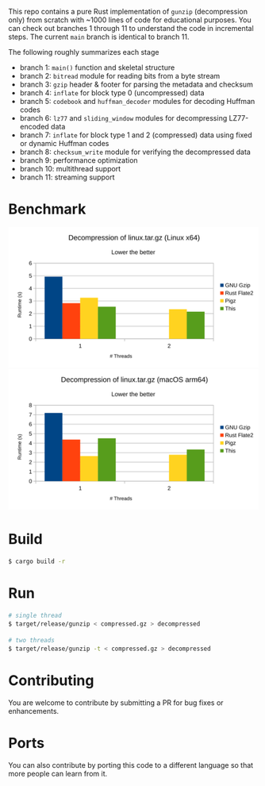 This repo contains a pure Rust implementation of `gunzip` (decompression only) from scratch with ~1000 lines of code for educational purposes. You can check out branches 1 through 11 to understand the code in incremental steps. The current `main` branch is identical to branch 11.

The following roughly summarizes each stage
- branch 1: `main()` function and skeletal structure
- branch 2: `bitread` module for reading bits from a byte stream
- branch 3: `gzip` header & footer for parsing the metadata and checksum
- branch 4: `inflate` for block type 0 (uncompressed) data
- branch 5: `codebook` and `huffman_decoder` modules for decoding Huffman codes
- branch 6: `lz77` and `sliding_window` modules for decompressing LZ77-encoded data
- branch 7: `inflate` for block type 1 and 2 (compressed) data using fixed or dynamic Huffman codes
- branch 8: `checksum_write` module for verifying the decompressed data
- branch 9: performance optimization
- branch 10: multithread support
- branch 11: streaming support

# Benchmark
![](benchmark_x64.svg)
![](benchmark_arm64.svg)


# Build
```sh
$ cargo build -r
```

# Run
```sh
# single thread
$ target/release/gunzip < compressed.gz > decompressed

# two threads
$ target/release/gunzip -t < compressed.gz > decompressed
```

# Contributing
You are welcome to contribute by submitting a PR for bug fixes or enhancements.

# Ports
You can also contribute by porting this code to a different language so that more people can learn from it.
